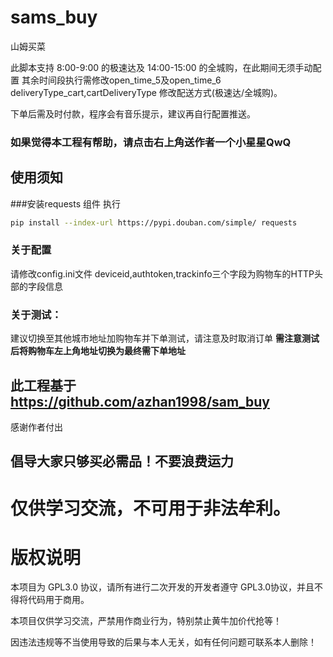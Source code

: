 # sams_buy
山姆买菜

此脚本支持 8:00-9:00 的极速达及 14:00-15:00 的全城购，在此期间无须手动配置
其余时间段执行需修改open_time_5及open_time_6
deliveryType_cart,cartDeliveryType 修改配送方式(极速达/全城购)。

下单后需及时付款，程序会有音乐提示，建议再自行配置推送。

### 如果觉得本工程有帮助，请点击右上角送作者一个小星星QwQ

## 使用须知
###安装requests 组件
执行
```bash
pip install --index-url https://pypi.douban.com/simple/ requests
```

### 关于配置
请修改config.ini文件
deviceid,authtoken,trackinfo三个字段为购物车的HTTP头部的字段信息

### 关于测试：
建议切换至其他城市地址加购物车并下单测试，请注意及时取消订单
**需注意测试后将购物车左上角地址切换为最终需下单地址**

## 此工程基于 https://github.com/azhan1998/sam_buy
感谢作者付出

## 倡导大家只够买必需品！不要浪费运力

# 仅供学习交流，不可用于非法牟利。

# 版权说明

本项目为 GPL3.0 协议，请所有进行二次开发的开发者遵守 GPL3.0协议，并且不得将代码用于商用。

本项目仅供学习交流，严禁用作商业行为，特别禁止黄牛加价代抢等！

因违法违规等不当使用导致的后果与本人无关，如有任何问题可联系本人删除！
